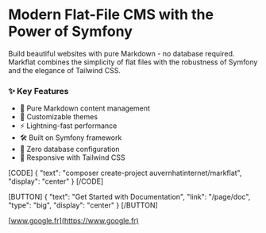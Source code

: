 # Modern Flat-File CMS with the Power of Symfony

Build beautiful websites with pure Markdown - no database required. Markflat combines the simplicity of flat files with the robustness of Symfony and the elegance of Tailwind CSS.

### ✨ Key Features
- 📝 Pure Markdown content management
- 🎨 Customizable themes
- ⚡ Lightning-fast performance
- 🛠️ Built on Symfony framework
- 🎯 Zero database configuration
- 📱 Responsive with Tailwind CSS



[CODE]
{
    "text": "composer create-project auvernhatinternet/markflat",
    "display": "center"
}
[/CODE]

[BUTTON]
{
    "text": "Get Started with Documentation",
    "link": "/page/doc",
    "type": "big",
    "display": "center"
}
[/BUTTON]

[www.google.fr](https://www.google.fr)